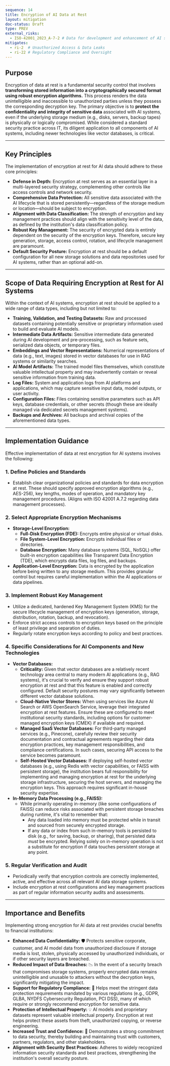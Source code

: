 ```yaml
---
sequence: 14
title: Encryption of AI Data at Rest
layout: mitigation
doc-status: Draft
type: PREV
external_risks:
  - ISO-42001_2023_A-7-2 # Data for development and enhancement of AI system
mitigates:
  - ri-2  # Unauthorized Access & Data Leaks
  - ri-22 # Regulatory Compliance and Oversight
---
```


## Purpose

Encryption of data at rest is a fundamental security control that involves **transforming stored information into a cryptographically secured format using robust encryption algorithms.** This process renders the data unintelligible and inaccessible to unauthorized parties unless they possess the corresponding decryption key. The primary objective is to **protect the confidentiality and integrity of sensitive data** associated with AI systems, even if the underlying storage medium (e.g., disks, servers, backup tapes) is physically or logically compromised. While considered a standard security practice across IT, its diligent application to all components of AI systems, including newer technologies like vector databases, is critical.

---
## Key Principles

The implementation of encryption at rest for AI data should adhere to these core principles:

* **Defense in Depth:** Encryption at rest serves as an essential layer in a multi-layered security strategy, complementing other controls like access controls and network security.
* **Comprehensive Data Protection:** All sensitive data associated with the AI lifecycle that is stored persistently—regardless of the storage medium or location—should be subject to encryption.
* **Alignment with Data Classification:** The strength of encryption and key management practices should align with the sensitivity level of the data, as defined by the institution's data classification policy.
* **Robust Key Management:** The security of encrypted data is entirely dependent on the security of the encryption keys. Therefore, secure key generation, storage, access control, rotation, and lifecycle management are paramount.
* **Default Security Posture:** Encryption at rest should be a default configuration for all new storage solutions and data repositories used for AI systems, rather than an optional add-on.

---
## Scope of Data Requiring Encryption at Rest for AI Systems

Within the context of AI systems, encryption at rest should be applied to a wide range of data types, including but not limited to:

* **Training, Validation, and Testing Datasets:** Raw and processed datasets containing potentially sensitive or proprietary information used to build and evaluate AI models.
* **Intermediate Data Artifacts:** Sensitive intermediate data generated during AI development and pre-processing, such as feature sets, serialized data objects, or temporary files.
* **Embeddings and Vector Representations:** Numerical representations of data (e.g., text, images) stored in vector databases for use in RAG systems or similarity searches.
* **AI Model Artifacts:** The trained model files themselves, which constitute valuable intellectual property and may inadvertently contain or reveal sensitive information from training data.
* **Log Files:** System and application logs from AI platforms and applications, which may capture sensitive input data, model outputs, or user activity.
* **Configuration Files:** Files containing sensitive parameters such as API keys, database credentials, or other secrets (though these are ideally managed via dedicated secrets management systems).
* **Backups and Archives:** All backups and archival copies of the aforementioned data types.

---
## Implementation Guidance

Effective implementation of data at rest encryption for AI systems involves the following:

### 1. Define Policies and Standards
* Establish clear organizational policies and standards for data encryption at rest. These should specify approved encryption algorithms (e.g., AES-256), key lengths, modes of operation, and mandatory key management procedures. (Aligns with ISO 42001 A.7.2 regarding data management processes).

### 2. Select Appropriate Encryption Mechanisms
* **Storage-Level Encryption:**
    * **Full-Disk Encryption (FDE):** Encrypts entire physical or virtual disks.
    * **File System-Level Encryption:** Encrypts individual files or directories.
    * **Database Encryption:** Many database systems (SQL, NoSQL) offer built-in encryption capabilities like Transparent Data Encryption (TDE), which encrypts data files, log files, and backups.
* **Application-Level Encryption:** Data is encrypted by the application before being written to any storage medium. This provides granular control but requires careful implementation within the AI applications or data pipelines.

### 3. Implement Robust Key Management
* Utilize a dedicated, hardened Key Management System (KMS) for the secure lifecycle management of encryption keys (generation, storage, distribution, rotation, backup, and revocation).
* Enforce strict access controls to encryption keys based on the principle of least privilege and separation of duties.
* Regularly rotate encryption keys according to policy and best practices.

### 4. Specific Considerations for AI Components and New Technologies
* **Vector Databases:**
    * **Criticality:** Given that vector databases are a relatively recent technology area central to many modern AI applications (e.g., RAG systems), it's crucial to verify and ensure they support robust encryption at rest and that this feature is enabled and correctly configured. Default security postures may vary significantly between different vector database solutions.
    * **Cloud-Native Vector Stores:** When using services like Azure AI Search or AWS OpenSearch Service, leverage their integrated encryption at rest features. Ensure these are configured to meet institutional security standards, including options for customer-managed encryption keys (CMEK) if available and required.
    * **Managed SaaS Vector Databases:** For third-party managed services (e.g., Pinecone), carefully review their security documentation and contractual agreements regarding their data encryption practices, key management responsibilities, and compliance certifications. In such cases, securing API access to the service becomes paramount.
    * **Self-Hosted Vector Databases:** If deploying self-hosted vector databases (e.g., using Redis with vector capabilities, or FAISS with persistent storage), the institution bears full responsibility for implementing and managing encryption at rest for the underlying storage infrastructure, securing the host servers, and managing the encryption keys. This approach requires significant in-house security expertise.
* **In-Memory Data Processing (e.g., FAISS):**
    * While primarily operating in-memory (like some configurations of FAISS) can reduce risks associated with persistent storage breaches during runtime, it's vital to remember that:
        * Any data loaded into memory must be protected while in transit and sourced from securely encrypted storage.
        * If any data or index from such in-memory tools is persisted to disk (e.g., for saving, backup, or sharing), that persisted data *must* be encrypted. Relying solely on in-memory operation is not a substitute for encryption if data touches persistent storage at any point.

### 5. Regular Verification and Audit
* Periodically verify that encryption controls are correctly implemented, active, and effective across all relevant AI data storage systems.
* Include encryption at rest configurations and key management practices as part of regular information security audits and assessments.

---
## Importance and Benefits

Implementing strong encryption for AI data at rest provides crucial benefits to financial institutions:

* **Enhanced Data Confidentiality:** 🛡️ Protects sensitive corporate, customer, and AI model data from unauthorized disclosure if storage media is lost, stolen, physically accessed by unauthorized individuals, or if other security layers are breached.
* **Reduced Impact of Data Breaches:** 📉 In the event of a security breach that compromises storage systems, properly encrypted data remains unintelligible and unusable to attackers without the decryption keys, significantly mitigating the impact.
* **Support for Regulatory Compliance:** 📜 Helps meet the stringent data protection requirements mandated by various regulations (e.g., GDPR, GLBA, NYDFS Cybersecurity Regulation, PCI DSS), many of which require or strongly recommend encryption for sensitive data.
* **Protection of Intellectual Property:** 💡 AI models and proprietary datasets represent valuable intellectual property. Encryption at rest helps protect these assets from theft, unauthorized copying, or reverse engineering.
* **Increased Trust and Confidence:** 🤝 Demonstrates a strong commitment to data security, thereby building and maintaining trust with customers, partners, regulators, and other stakeholders.
* **Alignment with Security Best Practices:** Adheres to widely recognized information security standards and best practices, strengthening the institution's overall security posture.
